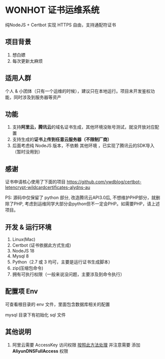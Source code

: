 # WONHOT 证书运维系统

纯NodeJS + Certbot 实现 HTTPS 自由，支持通配符证书

## 项目背景
1. 想白嫖
2. 每次更新太麻烦

## 适用人群
个人 & 小团体（只有一个运维的时候），建议只在本地运行。项目未开发鉴权功能，同时涉及到服务器等资产

## 功能
 1. 支持**阿里云，腾讯云**的域名证书生成，其他环境没账号测试，就没开放对应配置
 2. 支持生成的**证书上传到任意云服务器（不限制厂商）**
 3. 后面考虑纯 NodeJS 版本，不依赖 其他环境 ，已实现了腾讯云的SDK导入（暂时没用到）

## 感谢
证书申请核心使用了下面的项目
https://github.com/ywdblog/certbot-letencrypt-wildcardcertificates-alydns-au

PS: 源码中仅保留了 python 部分, 改造腾讯云API3.0后, 不想维护PHP部分，就删除了PHP, 考虑到运维同学大部分会python但不一定会PHP。如需要PHP，请上述项目。

## 开发 & 运行环境
1. Linux(Mac)
2. Certbot (证书依据此方式生成)
3. NodeJS 18
4. Mysql 8
5. Python（2.7 或 3 均可，主要是运行证书生成脚本）
6. zip(压缩包命令)
7. 拥有可执行权限（一般来说没问题，主要涉及到命令执行）

## 配置项 Env

可查看根目录的 env 文件，里面包含数据库相关的配置

mysql 目录下有初始化 sql 文件


## 其他说明
1. 阿里云需要 AccessKey 访问权限
[按照此方法处理](https://help.aliyun.com/zh/ram/user-guide/create-an-accesskey-pair)
并注意需要 添加 **AliyunDNSFullAccess** 权限

